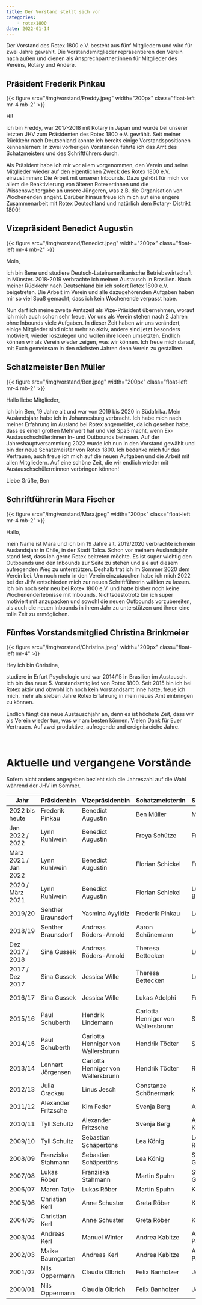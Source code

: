 ```yaml
---
title: Der Vorstand stellt sich vor
categories:
    - rotex1800
date: 2022-01-14
---
```


Der Vorstand des Rotex 1800 e.V. besteht aus fünf Mitgliedern und wird für zwei Jahre gewählt. Die Vorstandsmitglieder repräsentieren den Verein nach außen und dienen als Ansprechpartner:innen für Mitglieder des Vereins, Rotary und Andere.

## Präsident Frederik Pinkau

{{< figure src="/img/vorstand/Freddy.jpeg" width="200px" class="float-left mr-4 mb-2" >}}

Hi!

ich bin Freddy, war 2017-2018 mit Rotary in Japan und wurde bei unserer letzten JHV zum Präsidenten des Rotex 1800 e.V. gewählt. Seit meiner Rückkehr nach Deutschland konnte ich bereits einige Vorstandspositionen kennenlernen: In zwei vorherigen Vorständen führte ich das Amt des Schatzmeisters und des Schriftführers durch.

Als Präsident habe ich mir vor allem vorgenommen, den Verein und seine Mitglieder wieder auf den eigentlichen Zweck des Rotex 1800 e.V. einzustimmen: Die Arbeit mit unseren Inbounds. Dazu gehört für mich vor allem die Reaktivierung von älteren Rotexer:innen und die Wissensweitergabe an unsere Jüngeren, was z.B. die Organisation von Wochenenden angeht. Darüber hinaus freue ich mich auf eine engere Zusammenarbeit mit Rotex Deutschland und natürlich dem Rotary- Distrikt 1800!

## Vizepräsident Benedict Augustin

{{< figure src="/img/vorstand/Benedict.jpeg" width="200px" class="float-left mr-4 mb-2" >}}

Moin,

ich bin Bene und studiere Deutsch-Lateinamerikanische Betriebswirtschaft in Münster. 2018-2019 verbrachte ich meinen Austausch in Brasilien. Nach meiner Rückkehr nach Deutschland bin ich sofort Rotex 1800 e.V. beigetreten. Die Arbeit im Verein und alle dazugehörenden Aufgaben haben mir so viel Spaß gemacht, dass ich kein Wochenende verpasst habe.

Nun darf ich meine zweite Amtszeit als Vize-Präsident übernehmen, worauf ich mich auch schon sehr freue. Vor uns als Verein stehen nach 2 Jahren ohne Inbounds viele Aufgaben. In dieser Zeit haben wir uns verändert, einige Mitglieder sind nicht mehr so aktiv, andere sind jetzt besonders motiviert, wieder loszulegen und wollen ihre Ideen umsetzten. Endlich können wir als Verein wieder zeigen, was wir können. Ich freue mich darauf, mit Euch gemeinsam in den nächsten Jahren denn Verein zu gestallten.

## Schatzmeister Ben Müller

{{< figure src="/img/vorstand/Ben.jpeg" width="200px" class="float-left mr-4 mb-2" >}}

Hallo liebe Mitglieder,

ich bin Ben, 19 Jahre alt und war von 2019 bis 2020 in Südafrika. Mein Auslandsjahr habe ich in Johannesburg verbracht. Ich habe mich nach meiner Erfahrung im Ausland bei Rotex angemeldet, da ich gesehen habe, dass es einen großen Mehrwert hat und viel Spaß macht, wenn Ex-Austauschschüler:innen In- und Outbounds betreuen. Auf der Jahreshauptversammlung 2022 wurde ich nun in den Vorstand gewählt und bin der neue Schatzmeister von Rotex 1800. Ich bedanke mich für das Vertrauen, auch freue ich mich auf die neuen Aufgaben und die Arbeit mit allen Mitgliedern. Auf eine schöne Zeit, die wir endlich wieder mit Austauschschülern:innen verbringen können!

Liebe Grüße,
Ben

## Schriftführerin Mara Fischer

{{< figure src="/img/vorstand/Mara.jpeg" width="200px" class="float-left mr-4 mb-2" >}}

Hallo,

mein Name ist Mara und ich bin 19 Jahre alt. 2019/2020 verbrachte ich mein Auslandsjahr in Chile, in der Stadt Talca. Schon vor meinem Auslandsjahr stand fest, dass ich gerne Rotex beitreten möchte. Es ist super wichtig den Outbounds und den Inbounds zur Seite zu stehen und sie auf diesem aufregenden Weg zu unterstützen. Deshalb trat ich im Sommer 2020 dem Verein bei. Um noch mehr in den Verein einzutauchen habe ich mich 2022 bei der JHV entschieden mich zur neuen Schriftführerin wählen zu lassen. Ich bin noch sehr neu bei Rotex 1800 e.V. und hatte bisher noch keine Wochenenderlebnisse mit Inbounds. Nichtsdestotrotz bin ich super motiviert mit anzupacken und sowohl die neuen Outbounds vorzubereiten, als auch die neuen Inbounds in ihrem Jahr zu unterstützen und ihnen eine tolle Zeit zu ermöglichen.


## Fünftes Vorstandsmitglied Christina Brinkmeier

{{< figure src="/img/vorstand/Christina.jpeg" width="200px" class="float-left mr-4" >}}

Hey ich bin Christina,

studiere in Erfurt Psychologie und war 2014/15 in Brasilien im Austausch. Ich bin das neue 5. Vorstandsmitglied von Rotex 1800.
Seit 2015 bin ich bei Rotex aktiv und obwohl ich noch kein Vorstandsamt inne hatte, freue ich mich, mehr als sieben Jahre Rotex Erfahrung in mein neues Amt einbringen zu können.

Endlich fängt das neue Austauschjahr an, denn es ist höchste Zeit, dass wir als Verein wieder tun, was wir am besten können. Vielen Dank für Euer Vertrauen. Auf zwei produktive, aufregende und ereignisreiche Jahre.

 

# Aktuelle und vergangene Vorstände

Sofern nicht anders angegeben bezieht sich die Jahreszahl auf die Wahl während der JHV im Sommer.

| Jahr                 | Präsident:in        | Vizepräsident:in                   | Schatzmeister:in                   | Schriftführer:in | Beisitzer:in         |
| -------------------- | ------------------- | ---------------------------------- | ---------------------------------- | ---------------- | -------------------- |
| 2022 bis heute       | Frederik Pinkau     | Benedict Augustin                  | Ben Müller                         | Mara Fischer     | Christina Brinkmeier |
| Jan 2022 / 2022      | Lynn Kuhlwein       | Benedict Augustin                  | Freya Schütze                      | Frederik Pinkau  | Paul Schuberth       |
| März 2021 / Jan 2022 | Lynn Kuhlwein       | Benedict Augustin                  | Florian Schickel                   | Frederik Pinkau  | Paul Schuberth       |
| 2020 / März 2021     | Lynn Kuhlwein       | Benedict Augustin                  | Florian Schickel                   | Lucia Bohnsack   | Paul Schuberth       |
| 2019/20              | Senther Braunsdorf  | Yasmina Ayylidiz                   | Frederik Pinkau                    | Leon Bohnsack    | Tyll Schultz         |
| 2018/19              | Senther Braunsdorf  | Andreas Röders-Arnold              | Aaron Schünemann                   | Leon Bohnsack    | Lennart Jörgensen    |
| Dez 2017 / 2018      | Sina Gussek         | Andreas Röders-Arnold              | Theresa Bettecken                  | Luisa Küster     | Lennart Jörgensen    |
| 2017 / Dez 2017      | Sina Gussek         | Jessica Wille                      | Theresa Bettecken                  | Luisa Küster     | Lennart Jörgensen    |
| 2016/17              | Sina Gussek         | Jessica Wille                      | Lukas Adolphi                      | Frauke de Buhr   | Birte Branning       |
| 2015/16              | Paul Schuberth      | Hendrik Lindemann                  | Carlotta Henniger von Wallersbrunn | Sophie Richter   | Birte Branning       |
| 2014/15              | Paul Schuberth      | Carlotta Henniger von Wallersbrunn | Hendrik Tödter                     | Sophie Richter   | Alexander Fritzsche  |
| 2013/14              | Lennart Jörgensen   | Carlotta Henniger von Wallersbrunn | Hendrik Tödter                     | Ronja Ganster    | Alexander Fritzsche  |
| 2012/13              | Julia Crackau       | Linus Jesch                        | Constanze Schönermark              | Kim Feder        |                      |
| 2011/12              | Alexander Fritzsche | Kim Feder                          | Svenja Berg                        | Annika Dittmar   |                      |
| 2010/11              | Tyll Schultz        | Alexander Fritzsche                | Svenja Berg                        | Alexandros Krull |                      |
| 2009/10              | Tyll Schultz        | Sebastian Schäpertöns              | Lea König                          | Lea Rosenbusch   |                      |
| 2008/09              | Franziska Stahmann  | Sebastian Schäpertöns              | Lea König                          | Stefan Groschopp |                      |
| 2007/08              | Lukas Röber         | Franziska Stahmann                 | Martin Spuhn                       | Stefan Groschopp |                      |
| 2006/07              | Maren Tatje         | Lukas Röber                        | Martin Spuhn                       | Karen Freimann   |                      |
| 2005/06              | Christian Kerl      | Anne Schuster                      | Greta Röber                        | Karen Freimann   |                      |
| 2004/05              | Christian Kerl      | Anne Schuster                      | Greta Röber                        | Kathrin Heyner   |                      |
| 2003/04              | Andreas Kerl        | Manuel Winter                      | Andrea Kabitze                     | Alina Paczkowski |                      |
| 2002/03              | Maike Baumgarten    | Andreas Kerl                       | Andrea Kabitze                     | Alina Paczkowski |                      |
| 2001/02              | Nils Oppermann      | Claudia Olbrich                    | Felix Banholzer                    | Jens Lipka       |                      |
| 2000/01              | Nils Oppermann      | Claudia Olbrich                    | Felix Banholzer                    | Jens Lipka       |                      |
